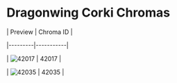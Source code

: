 # Dragonwing Corki Chromas


| Preview | Chroma ID |

|---------|-----------|

| ![42017](https://raw.communitydragon.org/latest/plugins/rcp-be-lol-game-data/global/default/v1/champion-chroma-images/42/42017.png) | 42017 |

| ![42035](https://raw.communitydragon.org/latest/plugins/rcp-be-lol-game-data/global/default/v1/champion-chroma-images/42/42035.png) | 42035 |
